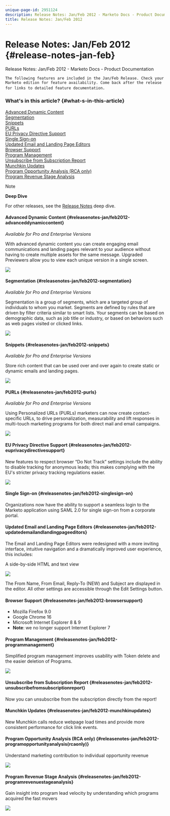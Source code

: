```yaml
---
unique-page-id: 2951124
description: Release Notes: Jan/Feb 2012 - Marketo Docs - Product Documentation
title: Release Notes: Jan/Feb 2012
---
```


# Release Notes: Jan/Feb 2012 {#release-notes-jan-feb}

Release Notes: Jan/Feb 2012 - Marketo Docs - Product Documentation

`The following features are included in the Jan/Feb Release. Check your Marketo edition for feature availability. Come back after the release for links to detailed feature documentation.`   `  
` 

### What's in this article? {#what-s-in-this-article}

[Advanced Dynamic Content](#releasenotes-jan/feb2012-advanceddynamiccontent)  
[Segmentation](#releasenotes-jan/feb2012-segmentation)  
[Snippets](#releasenotes-jan/feb2012-snippets)  
[PURLs](#releasenotes-jan/feb2012-purls)  
[EU Privacy Directive Support](#releasenotes-jan/feb2012-euprivacydirectivesupport)  
[Single Sign-on](#releasenotes-jan/feb2012-singlesign-on)  
[Updated Email and Landing Page Editors](#releasenotes-jan/feb2012-updatedemailandlandingpageeditors)  
[Browser Support](#releasenotes-jan/feb2012-browsersupport)  
[Program Management](#releasenotes-jan/feb2012-programmanagement)  
[Unsubscribe from Subscription Report](#releasenotes-jan/feb2012-unsubscribefromsubscriptionreport)  
[Munchkin Updates](#releasenotes-jan/feb2012-munchkinupdates)  
[Program Opportunity Analysis (RCA only)](#releasenotes-jan/feb2012-programopportunityanalysis(rcaonly))  
[Program Revenue Stage Analysis](#releasenotes-jan/feb2012-programrevenuestageanalysis)

>[!NOTE]
>
>**Deep Dive**
>
>For other releases, see the [Release Notes](../../../../welcome-to-marketo-docs/release-notes.md) deep dive.

#### Advanced Dynamic Content {#releasenotes-jan/feb2012-advanceddynamiccontent}

*Available for Pro and Enterprise Versions*

With advanced dynamic content you can create engaging email communications and landing pages relevant to your audience without having to create multiple assets for the same message. Upgraded Previewers allow you to view each unique version in a single screen.

![](assets/image2014-9-23-9-3a50-3a27.png)

#### Segmentation  {#releasenotes-jan/feb2012-segmentation}

*Available for Pro and Enterprise Versions*

Segmentation is a group of segments, which are a targeted group of individuals to whom you market. Segments are defined by rules that are driven by filter criteria similar to smart lists. Your segments can be based on demographic data, such as job title or industry, or based on behaviors such as web pages visited or clicked links.

![](assets/image2014-9-23-9-3a50-3a42.png)

#### Snippets {#releasenotes-jan/feb2012-snippets}

*Available for Pro and Enterprise Versions*

Store rich content that can be used over and over again to create static or dynamic emails and landing pages.

![](assets/image2014-9-23-9-3a50-3a58.png)

#### PURLs {#releasenotes-jan/feb2012-purls}

*Available for Pro and Enterprise Versions*

Using Personalized URLs (PURLs) marketers can now create contact-specific URLs, to drive personalization, measurability and lift responses in multi-touch marketing programs for both direct mail and email campaigns.

![](assets/image2014-9-23-9-3a51-3a11.png)

#### EU Privacy Directive Support {#releasenotes-jan/feb2012-euprivacydirectivesupport}

New features to respect browser “Do Not Track” settings include the ability to disable tracking for anonymous leads; this makes complying with the EU's stricter privacy tracking regulations easier.

![](assets/image2014-9-23-9-3a51-3a32.png)

#### Single Sign-on {#releasenotes-jan/feb2012-singlesign-on}

Organizations now have the ability to support a seamless login to the Marketo application using SAML 2.0 for single sign-on from a corporate portal.

#### Updated Email and Landing Page Editors {#releasenotes-jan/feb2012-updatedemailandlandingpageeditors}

The Email and Landing Page Editors were redesigned with a more inviting interface, intuitive navigation and a dramatically improved user experience, this includes:

A side-by-side HTML and text view

![](assets/image2014-9-23-9-3a51-3a54.png)

The From Name, From Email, Reply-To (NEW) and Subject are displayed in the editor. All other settings are accessible through the Edit Settings button.

#### Browser Support {#releasenotes-jan/feb2012-browsersupport}

* Mozilla Firefox 9.0
* Google Chrome 16
* Microsoft Internet Explorer 8 & 9
* **Note**: we no longer support Internet Explorer 7

#### Program Management {#releasenotes-jan/feb2012-programmanagement}

Simplified program management improves usability with Token delete and the easier deletion of Programs.

![](assets/image2014-9-23-9-3a52-3a11.png)

#### Unsubscribe from Subscription Report {#releasenotes-jan/feb2012-unsubscribefromsubscriptionreport}

Now you can unsubscribe from the subscription directly from the report!

#### Munchkin Updates {#releasenotes-jan/feb2012-munchkinupdates}

New Munchkin calls reduce webpage load times and provide more consistent performance for click link events.

#### Program Opportunity Analysis (RCA only) {#releasenotes-jan/feb2012-programopportunityanalysis(rcaonly)}

Understand marketing contribution to individual opportunity revenue

![](assets/image2014-9-23-9-3a52-3a30.png)

#### Program Revenue Stage Analysis {#releasenotes-jan/feb2012-programrevenuestageanalysis}

Gain insight into program lead velocity by understanding which programs acquired the fast movers

![](assets/image2014-9-23-9-3a52-3a47.png)

